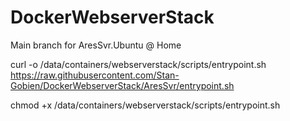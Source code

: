 # DockerWebserverStack

Main branch for AresSvr.Ubuntu @ Home

curl -o /data/containers/webserverstack/scripts/entrypoint.sh https://raw.githubusercontent.com/Stan-Gobien/DockerWebserverStack/AresSvr/entrypoint.sh

chmod +x /data/containers/webserverstack/scripts/entrypoint.sh
